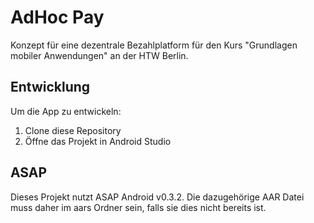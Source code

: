 # AdHoc Pay

Konzept für eine dezentrale Bezahlplatform für den Kurs "Grundlagen mobiler Anwendungen" an der HTW Berlin.

## Entwicklung

Um die App zu entwickeln:

1. Clone diese Repository
2. Öffne das Projekt in Android Studio

## ASAP

Dieses Projekt nutzt ASAP Android v0.3.2. Die dazugehörige AAR Datei muss daher im aars Ordner sein, falls sie dies nicht bereits ist.